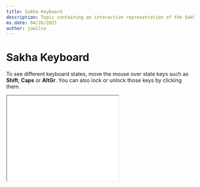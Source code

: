 ```yaml
--- 
title: Sakha Keyboard 
description: Topic containing an interactive representation of the Sakha Keyboard 
ms.date: 04/26/2021 
author: jowilco 
--- 
```

 
# Sakha Keyboard 
 
To see different keyboard states, move the mouse over state keys such as **Shift**, **Caps** or **AltGr**. You can also lock or unlock those keys by clicking them. 
 
<iframe src="kbdyak.html" height="230"></iframe> 

